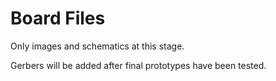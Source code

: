 # Board Files
Only images and schematics at this stage.

Gerbers will be added after final prototypes have been tested.

